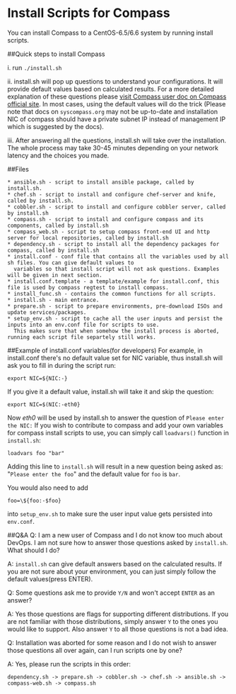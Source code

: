 Install Scripts for Compass
===========================

You can install Compass to a CentOS-6.5/6.6 system by running install scripts.

##Quick steps to install Compass

i. run ```./install.sh```

ii. install.sh will pop up questions to understand your configurations. It will provide default values based on calculated results. For a more detailed explanation of these questions please [visit Compass user doc on Compass official site](http://www.syscompass.org/install.html#step-one). In most cases, using the default values will do the trick
(Please note that docs on `syscompass.org` may not be up-to-date and installation NIC of compass should have a private subnet IP instead of management IP which is suggested by the docs).

iii. After answering all the questions, install.sh will take over the installation. The whole process may take 30-45 minutes depending on your network latency and the choices you made.

##Files

    * ansible.sh - script to install ansible package, called by install.sh.
    * chef.sh - script to install and configure chef-server and knife, called by install.sh.
    * cobbler.sh - script to install and configure cobbler server, called by install.sh
    * compass.sh - script to install and configure compass and its components, called by install.sh
    * compass_web.sh - script to setup compass front-end UI and http server for local repositories, called by install.sh
    * dependency.sh - script to install all the dependency packages for compass, called by install.sh
    * install.conf - conf file that contains all the variables used by all sh files. You can give default values to
      variables so that install script will not ask questions. Examples will be given in next section.
    * install.conf.template - a template/example for install.conf, this file is used by compass regtest to install compass.
    * install_func.sh - contains the common functions for all scripts.
    * install.sh - main entrance.
    * prepare.sh - script to prepare environments, pre-download ISOs and update services/packages.
    * setup_env.sh - script to cache all the user inputs and persist the inputs into an env.conf file for scripts to use.
      This makes sure that when somehow the install process is aborted, running each script file separtely still works.

##Example of install.conf variables(for developers)
For example, in install.conf there's no default value set for NIC variable, thus install.sh will ask you to fill in during the script run:


    export NIC=${NIC:-}
If you give it a default value, install.sh will take it and skip the question:

    export NIC=$(NIC:-eth0}
Now *eth0* will be used by install.sh to answer the question of `Please enter the NIC:` If you wish to contribute to compass and add your own variables for compass install scripts to use, you can simply call `loadvars()` function in `install.sh`:

    loadvars foo "bar"
Adding this line to `install.sh` will result in a new question being asked as:
"```Please enter the foo```" and the default value for `foo` is `bar`.

You would also need to add

    foo=\${foo:-$foo}
into `setup_env.sh` to make sure the user input value gets persisted into `env.conf`.

##Q&A
Q: I am a new user of Compass and I do not know too much about DevOps. I am not sure how to answer those questions asked by `install.sh`. What should I do?

A: `install.sh` can give default answers based on the calculated results. If you are not sure about your environment, you can just simply follow the default values(press ENTER).

Q: Some questions ask me to provide `Y/N` and won't accept `ENTER` as an answer?

A: Yes those questions are flags for supporting different distributions. If you are not familiar with those distributions, simply answer `Y` to the ones you would like to support. Also answer `Y` to all those questions is not a bad idea.

Q: Installation was aborted for some reason and I do not wish to answer those questions all over again, can I run scripts one by one?

A: Yes, please run the scripts in this order:

`dependency.sh -> prepare.sh -> cobbler.sh -> chef.sh -> ansible.sh -> compass-web.sh -> compass.sh`
